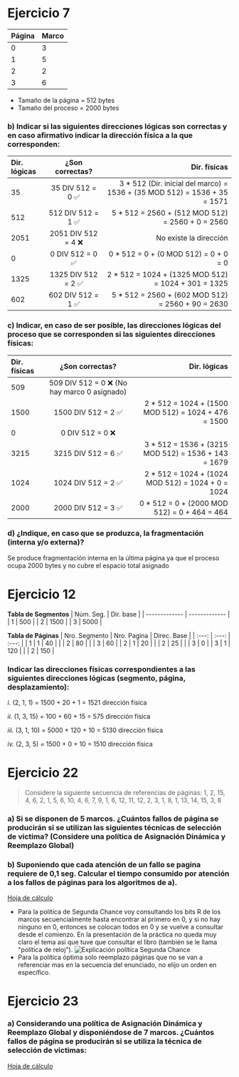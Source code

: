 # Ejercicio 7
| Página  | Marco |
| ------------- | ------------- |
| 0  | 3  |
| 1  | 5  |
| 2  | 2  |
| 3  | 6  |
- Tamaño de la página = 512 bytes
- Tamaño del proceso = 2000 bytes
### b) Indicar si las siguientes direcciones lógicas son correctas y en caso afirmativo indicar la dirección física a la que corresponden:
| Dir. lógicas | ¿Son correctas? | Dir. físicas |
| :---         |     :---:      |          ---: |
| 35 | 35 DIV 512 = 0 :white_check_mark: | 3 * 512 (Dir. inicial del marco) = 1536 + (35 MOD 512) = 1536 + 35 = 1571 |
| 512 | 512 DIV 512 = 1 :white_check_mark: | 5 * 512 = 2560 + (512 MOD 512) = 2560 + 0 = 2560 |
| 2051 | 2051 DIV 512 = 4 :x: | No existe la dirección |
| 0 | 0 DIV 512 = 0 :white_check_mark: | 0 * 512 = 0 + (0 MOD 512) = 0 + 0 = 0 |
| 1325 | 1325 DIV 512 = 2 :white_check_mark: | 2 * 512 = 1024 + (1325 MOD 512) = 1024 + 301 = 1325 |
| 602 | 602 DIV 512 = 1 :white_check_mark: | 5 * 512 = 2560 + (602 MOD 512) = 2560 + 90 = 2630 |
### c) Indicar, en caso de ser posible, las direcciones lógicas del proceso que se corresponden si las siguientes direcciones físicas:
| Dir. físicas | ¿Son correctas? | Dir. lógicas |
| :---         |     :---:      |          ---: |
| 509 | 509 DIV 512 = 0 :x: (No hay marco 0 asignado) | |
| 1500 | 1500 DIV 512 = 2 :white_check_mark: | 2 * 512 = 1024 + (1500 MOD 512) = 1024 + 476 = 1500 |
| 0 | 0 DIV 512 = 0 :x: | |
| 3215 | 3215 DIV 512 = 6 :white_check_mark: | 3 * 512 = 1536 + (3215 MOD 512) = 1536 + 143 = 1679 |
| 1024 | 1024 DIV 512 = 2 :white_check_mark: | 2 * 512 = 1024 + (1024 MOD 512) = 1024 + 0 = 1024 |
| 2000 | 2000 DIV 512 = 3 :white_check_mark: | 0 * 512 = 0 + (2000 MOD 512) = 0 + 464 = 464 |
### d) ¿Indique, en caso que se produzca, la fragmentación (interna y/o externa)?
Se produce fragmentación interna en la última página ya que el proceso ocupa 2000 bytes y no cubre el espacio total asignado

# Ejercicio 12
**Tabla de Segmentos**
| Núm. Seg. | Dir. base |
| ------------- | ------------- |
| 1  | 500 |
| 2  | 1500 |
| 3  | 5000 |

**Tabla de Páginas**
| Nro. Segmento | Nro. Pagina | Direc. Base |
| :---: | :---: | :---: |
| 1 | 1 | 40 |
|  | 2 | 80 |
| | 3 | 60 |
| 2 | 1 | 20 |
|  | 2 | 25 |
| | 3 | 0 |
| 3 | 1 | 120 |
|  | 2 | 150 |

### Indicar las direcciones físicas correspondientes a las siguientes direcciones lógicas (segmento, página, desplazamiento):
_i._ (2, 1, 1) = 1500 + 20 + 1 = 1521 dirección física

_ii._ (1, 3, 15) = 100 + 60 + 15 = 575 dirección física

_iii._ (3, 1, 10) = 5000 + 120 + 10 = 5130 dirección física

_iv._ (2, 3, 5) = 1500 + 0 + 10 = 1510 dirección física

# Ejercicio 22
> Considere la siguiente secuencia de referencias de páginas:
> 1, 2, 15, 4, 6, 2, 1, 5, 6, 10, 4, 6, 7, 9, 1, 6, 12, 11, 12, 2, 3, 1, 8, 1, 13, 14, 15, 3, 8
### a) Si se disponen de 5 marcos. ¿Cuántos fallos de página se producirán si se utilizan las siguientes técnicas de selección de victima? (Considere una política de Asignación Dinámica y Reemplazo Global) 
### b) Suponiendo que cada atención de un fallo se pagina requiere de 0,1 seg. Calcular el tiempo consumido por atención a los fallos de páginas para los algoritmos de a).
[Hoja de cálculo](https://docs.google.com/spreadsheets/d/1t6GM4KzfgfnYHzuUT8jnqyzMsfqQnDDgl5KjdX0Za3k/edit?usp=sharing)
- Para la política de Segunda Chance voy consultando los bits R de los marcos secuencialmente hasta encontrar al primero en 0, y si no hay ninguno en 0, entonces se colocan todos en 0 y se vuelve a consultar desde el comienzo. En la presentación de la práctica no queda muy claro el tema así que tuve que consultar el libro (también se le llama "política de reloj").
![Explicación política Segunda Chance](./explicacion_SegundaChance.png)
- Para la política óptima solo reemplazo páginas que no se van a referenciar mas en la secuencia del enunciado, no elijo un orden en específico.

# Ejercicio 23
### a) Considerando una política de Asignación Dinámica y Reemplazo Global y disponiéndose de 7 marcos. ¿Cuántos fallos de página se producirán si se utiliza la técnica de selección de victimas:
[Hoja de cálculo](https://docs.google.com/spreadsheets/d/1jyAGcAUN0EpElvmZC1--XCiQgSqdpCIK35bscIpPRnw/edit?usp=sharing)
